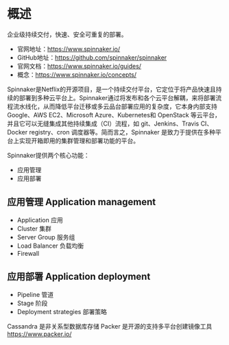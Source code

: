 # 概述
企业级持续交付，快速、安全可重复的部署。

- 官网地址：https://www.spinnaker.io/
- GitHub地址：https://github.com/spinnaker/spinnaker
- 官网文档：https://www.spinnaker.io/guides/
- 概念：https://www.spinnaker.io/concepts/

Spinnaker是Netflix的开源项目，是一个持续交付平台，它定位于将产品快速且持续的部署到多种云平台上。Spinnaker通过将发布和各个云平台解耦，来将部署流程流水线化，从而降低平台迁移或多云品台部署应用的复杂度，它本身内部支持 Google、AWS EC2、Microsoft Azure、Kubernetes和 OpenStack 等云平台，并且它可以无缝集成其他持续集成（CI）流程，如 git、Jenkins、Travis CI、Docker registry、cron 调度器等。简而言之，Spinnaker 是致力于提供在多种平台上实现开箱即用的集群管理和部署功能的平台。

Spinnaker提供两个核心功能：
- 应用管理
- 应用部署

## 应用管理 Application management
- Application 应用
- Cluster 集群
- Server Group 服务组
- Load Balancer 负载均衡
- Firewall

## 应用部署 Application deployment
- Pipeline 管道
- Stage 阶段
- Deployment strategies 部署策略



Cassandra 是非关系型数据库存储
Packer 是开源的支持多平台创建镜像工具
https://www.packer.io/
